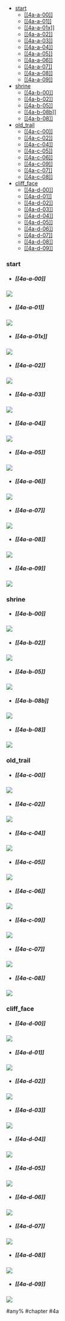 <!--toc:start-->
  - [start](#start)
    - [[[4a-a-00]]](#4a-a-00)
    - [[[4a-a-01]]](#4a-a-01)
    - [[[4a-a-01x]]](#4a-a-01x)
    - [[[4a-a-02]]](#4a-a-02)
    - [[[4a-a-03]]](#4a-a-03)
    - [[[4a-a-04]]](#4a-a-04)
    - [[[4a-a-05]]](#4a-a-05)
    - [[[4a-a-06]]](#4a-a-06)
    - [[[4a-a-07]]](#4a-a-07)
    - [[[4a-a-08]]](#4a-a-08)
    - [[[4a-a-09]]](#4a-a-09)
  - [shrine](#shrine)
    - [[[4a-b-00]]](#4a-b-00)
    - [[[4a-b-02]]](#4a-b-02)
    - [[[4a-b-05]]](#4a-b-05)
    - [[[4a-b-08b]]](#4a-b-08b)
    - [[[4a-b-08]]](#4a-b-08)
  - [old_trail](#oldtrail)
    - [[[4a-c-00]]](#4a-c-00)
    - [[[4a-c-02]]](#4a-c-02)
    - [[[4a-c-04]]](#4a-c-04)
    - [[[4a-c-05]]](#4a-c-05)
    - [[[4a-c-06]]](#4a-c-06)
    - [[[4a-c-09]]](#4a-c-09)
    - [[[4a-c-07]]](#4a-c-07)
    - [[[4a-c-08]]](#4a-c-08)
  - [cliff_face](#cliffface)
    - [[[4a-d-00]]](#4a-d-00)
    - [[[4a-d-01]]](#4a-d-01)
    - [[[4a-d-02]]](#4a-d-02)
    - [[[4a-d-03]]](#4a-d-03)
    - [[[4a-d-04]]](#4a-d-04)
    - [[[4a-d-05]]](#4a-d-05)
    - [[[4a-d-06]]](#4a-d-06)
    - [[[4a-d-07]]](#4a-d-07)
    - [[[4a-d-08]]](#4a-d-08)
    - [[[4a-d-09]]](#4a-d-09)
<!--toc:end-->

### start
* ##### [[4a-a-00]]
![](https://img.berry.camp/celeste/previews/ridge/a/a-00.png)

* ##### [[4a-a-01]]
![](https://img.berry.camp/celeste/previews/ridge/a/a-01.png)

* ##### [[4a-a-01x]]
![](https://img.berry.camp/celeste/previews/ridge/a/a-01x.png)

* ##### [[4a-a-02]]
![](https://img.berry.camp/celeste/previews/ridge/a/a-02.png)

* ##### [[4a-a-03]]
![](https://img.berry.camp/celeste/previews/ridge/a/a-03.png)

* ##### [[4a-a-04]]
![](https://img.berry.camp/celeste/previews/ridge/a/a-04.png)

* ##### [[4a-a-05]]
![](https://img.berry.camp/celeste/previews/ridge/a/a-05.png)

* ##### [[4a-a-06]]
![](https://img.berry.camp/celeste/previews/ridge/a/a-06.png)

* ##### [[4a-a-07]]
![](https://img.berry.camp/celeste/previews/ridge/a/a-07.png)

* ##### [[4a-a-08]]
![](https://img.berry.camp/celeste/previews/ridge/a/a-08.png)

* ##### [[4a-a-09]]
![](https://img.berry.camp/celeste/previews/ridge/a/a-09.png)

### shrine
* ##### [[4a-b-00]]
![](https://img.berry.camp/celeste/previews/ridge/a/b-00.png)

* ##### [[4a-b-02]]
![](https://img.berry.camp/celeste/previews/ridge/a/b-02.png)

* ##### [[4a-b-05]]
![](https://img.berry.camp/celeste/previews/ridge/a/b-05.png)

* ##### [[4a-b-08b]]
![](https://img.berry.camp/celeste/previews/ridge/a/b-08b.png)

* ##### [[4a-b-08]]
![](https://img.berry.camp/celeste/previews/ridge/a/b-08.png)

### old_trail
* ##### [[4a-c-00]]
![](https://img.berry.camp/celeste/previews/ridge/a/c-00.png)

* ##### [[4a-c-02]]
![](https://img.berry.camp/celeste/previews/ridge/a/c-02.png)

* ##### [[4a-c-04]]
![](https://img.berry.camp/celeste/previews/ridge/a/c-04.png)

* ##### [[4a-c-05]]
![](https://img.berry.camp/celeste/previews/ridge/a/c-05.png)

* ##### [[4a-c-06]]
![](https://img.berry.camp/celeste/previews/ridge/a/c-06.png)

* ##### [[4a-c-09]]
![](https://img.berry.camp/celeste/previews/ridge/a/c-09.png)

* ##### [[4a-c-07]]
![](https://img.berry.camp/celeste/previews/ridge/a/c-07.png)

* ##### [[4a-c-08]]
![](https://img.berry.camp/celeste/previews/ridge/a/c-08.png)

### cliff_face
* ##### [[4a-d-00]]
![](https://img.berry.camp/celeste/previews/ridge/a/d-00.png)

* ##### [[4a-d-01]]
![](https://img.berry.camp/celeste/previews/ridge/a/d-01.png)

* ##### [[4a-d-02]]
![](https://img.berry.camp/celeste/previews/ridge/a/d-02.png)

* ##### [[4a-d-03]]
![](https://img.berry.camp/celeste/previews/ridge/a/d-03.png)

* ##### [[4a-d-04]]
![](https://img.berry.camp/celeste/previews/ridge/a/d-04.png)

* ##### [[4a-d-05]]
![](https://img.berry.camp/celeste/previews/ridge/a/d-05.png)

* ##### [[4a-d-06]]
![](https://img.berry.camp/celeste/previews/ridge/a/d-06.png)

* ##### [[4a-d-07]]
![](https://img.berry.camp/celeste/previews/ridge/a/d-07.png)

* ##### [[4a-d-08]]
![](https://img.berry.camp/celeste/previews/ridge/a/d-08.png)

* ##### [[4a-d-09]]
![](https://img.berry.camp/celeste/previews/ridge/a/d-09.png)


#any% #chapter #4a
